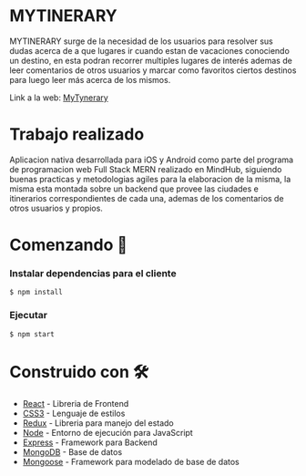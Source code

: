 # MYTINERARY

MYTINERARY surge de la necesidad de los usuarios para resolver sus dudas acerca de a que lugares ir cuando estan de vacaciones conociendo un destino, en esta podran recorrer multiples lugares de interés ademas de leer comentarios de otros usuarios y marcar como favoritos ciertos destinos para luego leer más acerca de los mismos.

Link a la web:  [MyTynerary](https://cabezas-mytinerary.herokuapp.com/) 

# Trabajo realizado

Aplicacion nativa desarrollada para iOS y Android como parte del programa de programacion web Full Stack MERN realizado en MindHub, siguiendo buenas practicas y metodologias agiles para la elaboracion de la misma, la misma esta montada sobre un backend que provee las ciudades e itinerarios correspondientes de cada una, ademas de los comentarios de otros usuarios y propios.

# Comenzando  🚀

### Instalar dependencias para el cliente
`$ npm install`


### Ejecutar
`$ npm start`



# Construido con 🛠️
* [React](https://reactjs.org/) - Libreria de Frontend
* [CSS3](https://developer.mozilla.org/es/docs/Web/CSS) - Lenguaje de estilos
* [Redux](https://es.redux.js.org/) - Libreria para manejo del estado
* [Node](https://nodejs.org/es/) - Entorno de ejecución para JavaScript 
* [Express](https://expressjs.com/es/) - Framework para Backend
* [MongoDB](https://www.mongodb.com/) - Base de datos
* [Mongoose](https://mongoosejs.com/) - Framework para modelado de base de datos


